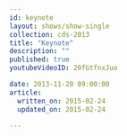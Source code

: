 ```yaml
---
id: keynote
layout: shows/show-single
collection: cds-2013
title: "Keynote"
description: ""
published: true
youtubeVideoID: 20fGtfnxJuo

date: 2013-11-20 09:00:00
article:
  written_on: 2015-02-24
  updated_on: 2015-02-24

---
```

